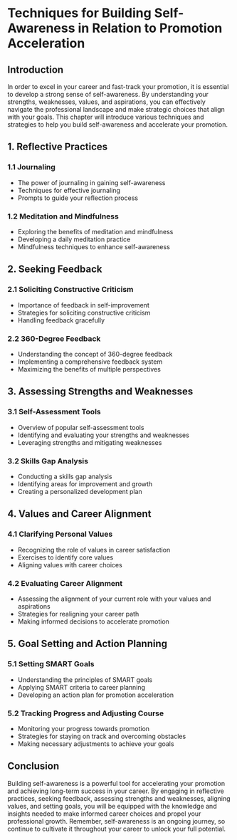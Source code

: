 Techniques for Building Self-Awareness in Relation to Promotion Acceleration
=====================================================================================

Introduction
------------

In order to excel in your career and fast-track your promotion, it is essential to develop a strong sense of self-awareness. By understanding your strengths, weaknesses, values, and aspirations, you can effectively navigate the professional landscape and make strategic choices that align with your goals. This chapter will introduce various techniques and strategies to help you build self-awareness and accelerate your promotion.

1\. Reflective Practices
-----------------------

### 1.1 Journaling

* The power of journaling in gaining self-awareness
* Techniques for effective journaling
* Prompts to guide your reflection process

### 1.2 Meditation and Mindfulness

* Exploring the benefits of meditation and mindfulness
* Developing a daily meditation practice
* Mindfulness techniques to enhance self-awareness

2\. Seeking Feedback
-------------------

### 2.1 Soliciting Constructive Criticism

* Importance of feedback in self-improvement
* Strategies for soliciting constructive criticism
* Handling feedback gracefully

### 2.2 360-Degree Feedback

* Understanding the concept of 360-degree feedback
* Implementing a comprehensive feedback system
* Maximizing the benefits of multiple perspectives

3\. Assessing Strengths and Weaknesses
-------------------------------------

### 3.1 Self-Assessment Tools

* Overview of popular self-assessment tools
* Identifying and evaluating your strengths and weaknesses
* Leveraging strengths and mitigating weaknesses

### 3.2 Skills Gap Analysis

* Conducting a skills gap analysis
* Identifying areas for improvement and growth
* Creating a personalized development plan

4\. Values and Career Alignment
------------------------------

### 4.1 Clarifying Personal Values

* Recognizing the role of values in career satisfaction
* Exercises to identify core values
* Aligning values with career choices

### 4.2 Evaluating Career Alignment

* Assessing the alignment of your current role with your values and aspirations
* Strategies for realigning your career path
* Making informed decisions to accelerate promotion

5\. Goal Setting and Action Planning
-----------------------------------

### 5.1 Setting SMART Goals

* Understanding the principles of SMART goals
* Applying SMART criteria to career planning
* Developing an action plan for promotion acceleration

### 5.2 Tracking Progress and Adjusting Course

* Monitoring your progress towards promotion
* Strategies for staying on track and overcoming obstacles
* Making necessary adjustments to achieve your goals

Conclusion
----------

Building self-awareness is a powerful tool for accelerating your promotion and achieving long-term success in your career. By engaging in reflective practices, seeking feedback, assessing strengths and weaknesses, aligning values, and setting goals, you will be equipped with the knowledge and insights needed to make informed career choices and propel your professional growth. Remember, self-awareness is an ongoing journey, so continue to cultivate it throughout your career to unlock your full potential.
